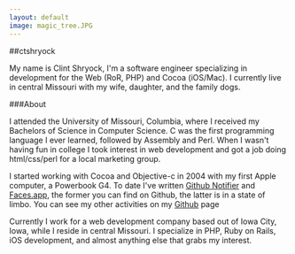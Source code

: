 ```yaml
---
layout: default
image: magic_tree.JPG
---
```


##ctshryock

My name is Clint Shryock, I'm a software engineer specializing in development for the Web (RoR, PHP) and Cocoa (iOS/Mac).  I currently live in central Missouri with my wife, daughter, and the family dogs.  

###About

I attended the University of Missouri, Columbia, where I received my Bachelors of Science in Computer Science.  C was the first programming language I ever learned, followed by Assembly and Perl.  When I wasn't having fun in college I took interest in web development and got a job doing html/css/perl for a local marketing group.  

I started working with Cocoa and Objective-c in 2004 with my first Apple computer, a Powerbook G4.  To date I've written [Github Notifier](https://github.com/ctshryock/GithubNotifier) and [Faces.app](/faces-app.html), the former you can find on Github, the latter is in a state of limbo.  You can see my other activities on my [Github](http://github.com/ctshryock) page

Currently I work for a web development company based out of Iowa City, Iowa, while I reside in central Missouri.  I specialize in PHP, Ruby on Rails, iOS development, and almost anything else that grabs my interest.  